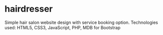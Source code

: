 # hairdresser
Simple hair salon website design with service booking option. Technologies used: HTML5, CSS3, JavaScript, PHP, MDB for Bootstrap
